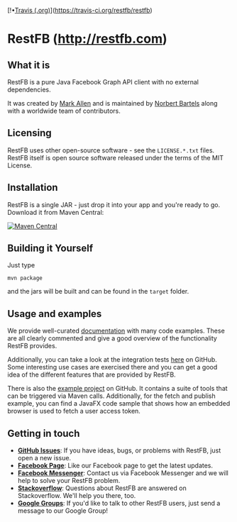 [!•[Travis (.org)](https://img.shields.io/travis/restfb/restfb.svg?style=for-the-badge)](https://travis-ci.org/restfb/restfb)


# RestFB (http://restfb.com)
## What it is

RestFB is a pure Java Facebook Graph API client with no external dependencies.

It was created by [Mark Allen](http://revetkn.com) and is maintained by [Norbert Bartels](https://www.phpmonkeys.de/) along with a worldwide team of contributors.

## Licensing

RestFB uses other open-source software - see the `LICENSE.*.txt` files. 
RestFB itself is open source software released under the terms of the MIT License.

## Installation

RestFB is a single JAR - just drop it into your app and you're ready to go. Download it from Maven Central:

[![Maven Central](https://img.shields.io/maven-central/v/com.restfb/restfb.svg?label=Latest%20Release&style=for-the-badge)](https://mvnrepository.com/artifact/com.restfb/restfb)

## Building it Yourself

Just type

    mvn package
    
and the jars will be built and can be found in the `target` folder. 

## Usage and examples

We provide well-curated [documentation](https://restfb.com/documentation/) with many code examples. These 
are all clearly commented and give a good overview of the functionality RestFB provides.

Additionally, you can take a look at the integration tests [here](https://github.com/restfb/restfb/tree/master/src/test/java/com/restfb/integration) on GitHub. Some interesting use cases are exercised there and you can get a good idea of the different features that are provided by RestFB.

There is also the [example project](https://github.com/restfb/restfb-examples) on GitHub. It contains a suite of tools that can be triggered via Maven calls. Additionally, for the fetch and publish example, you can find
a JavaFX code sample that shows how an embedded browser is used to fetch a user access token.

## Getting in touch

* **[GitHub Issues](https://github.com/restfb/restfb/issues/new)**: If you have ideas, bugs, or problems with RestFB, just open a new issue.
* **[Facebook Page](https://www.facebook.com/Restfb-909653922461664)**: Like our Facebook page to get the latest updates.
* **[Facebook Messenger](https://fb.com/msg/Restfb-909653922461664)**: Contact us via Facebook Messenger and we will help to solve your RestFB problem.
* **[Stackoverflow](https://stackoverflow.com/questions/tagged/restfb)**: Questions about RestFB are answered on Stackoverflow. We'll help you there, too.
* **[Google Groups](http://groups.google.com/group/restfb)**: If you'd like to talk to other RestFB users, just send a message to our Google Group!
